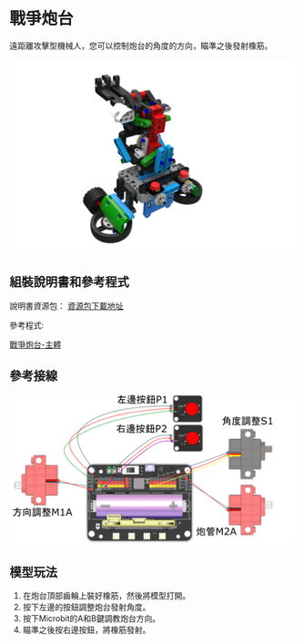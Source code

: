 # 戰爭炮台

遠距離攻擊型機械人，您可以控制炮台的角度的方向，瞄準之後發射橡筋。

![](images/turrent.png)

## 組裝說明書和參考程式

說明書資源包： [資源包下載地址](https://bit.ly/12In1SumobotBuildingInstruction)

參考程式: 

[戰爭炮台-主體](https://makecode.microbit.org/_1HuUtRi7rbat)

## 參考接線

![](images/turret_wire.png)

## 模型玩法

1. 在炮台頂部齒輪上裝好橡筋，然後將模型打開。
2. 按下左邊的按鈕調整炮台發射角度。
3. 按下Microbit的A和B鍵調教炮台方向。
4. 瞄準之後按右邊按鈕，將橡筋發射。